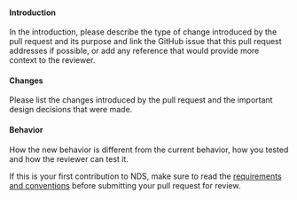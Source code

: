 #### Introduction

In the introduction, please describe the type of change introduced by the pull request and its purpose and link the GitHub issue that this pull request addresses if possible, or add any reference that would provide more context to the reviewer.

#### Changes

Please list the changes introduced by the pull request and the important design decisions that were made.

#### Behavior

How the new behavior is different from the current behavior, how you tested and how the reviewer can test it.

If this is your first contribution to NDS, make sure to read the [requirements and conventions](https://agencyenterprise.github.io/neural-data-simulator/contributing.html#code-requirements-and-conventions) before submitting your pull request for review.
